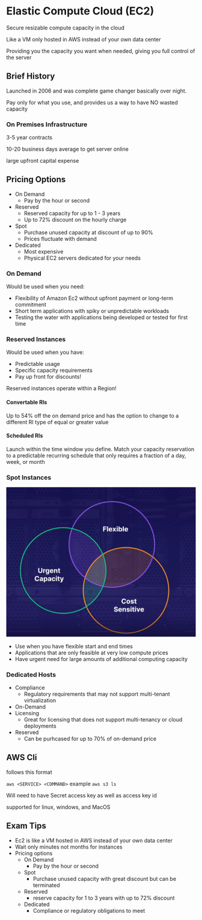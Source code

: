 # Elastic Compute Cloud (EC2)

Secure resizable compute capacity in the cloud

Like a VM only hosted in AWS instead of your own data center

Providing you the capacity you want when needed, giving you full control of the server

## Brief History

Launched in 2006 and was complete game changer basically over night.

Pay only for what you use, and provides us a way to have NO wasted capacity

### On Premises Infrastructure

3-5 year contracts

10-20 business days average to get server online

large upfront capital expense

## Pricing Options

- On Demand
  - Pay by the hour or second
- Reserved
  - Reserved capacity for up to 1 - 3 years
  - Up to 72% discount on the hourly charge
- Spot
  - Purchase unused capacity at discount of up to 90%
  - Prices fluctuate with demand
- Dedicated
  - Most expensive
  - Physical EC2 servers dedicated for your needs

### On Demand

Would be used when you need:

- Flexibility of Amazon Ec2 without upfront payment or long-term commitment
- Short term applications with spiky or unpredictable workloads
- Testing the water with applications being developed or tested for first time

### Reserved Instances

Would be used when you have:

- Predictable usage
- Specific capacity requirements
- Pay up front for discounts!

Reserved instances operate within a Region!

#### Convertable RIs

Up to 54% off the on demand price and has the option to change to a different RI type of equal or greater value

#### Scheduled RIs

Launch within the time window you define. Match your capacity reservation to a predictable recurring schedule that only requires a fraction of a day, week, or month

### Spot Instances

![Spot Diagram](./assets/spot-diagram.png)

- Use when you have flexible start and end times
- Applications that are only feasible at very low compute prices
- Have urgent need for large amounts of additional computing capacity

### Dedicated Hosts

- Compliance
  - Regulatory requirements that may not support multi-tenant virtualization
- On-Demand
- Licensing
  - Great for licensing that does not support multi-tenancy or cloud deployments
- Reserved
  - Can be purhcased for up to 70% of on-demand price

## AWS Cli

follows this format

`aws <SERVICE> <COMMAND>` example `aws s3 ls`

Will need to have Secret access key as well as access key id

supported for linux, windows, and MacOS

## Exam Tips

- Ec2 is like a VM hosted in AWS instead of your own data center
- Wait only minutes not months for instances
- Pricing options
  - On Demand
    - Pay by the hour or second
  - Spot
    - Purchase unused capacity with great discount but can be terminated
  - Reserved
    - reserve capacity for 1 to 3 years with up to 72% discount
  - Dedicated
    - Compliance or regulatory obligations to meet

